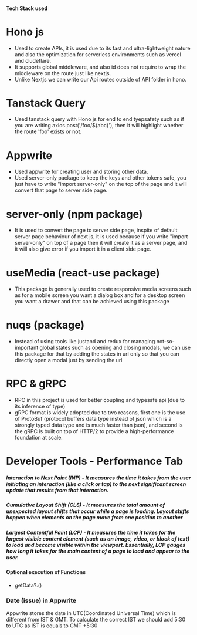 #### Tech Stack used

# Hono js

- Used to create APIs, it is used due to its fast and ultra-lightweight nature and also the optimization for serverless environments such as vercel and cludeflare.
- It supports global middleware, and also id does not require to wrap the middleware on the route just like nextjs.
- Unlike Nextjs we can write our Api routes outside of API folder in hono.

# Tanstack Query

- Used tanstack query with Hono js for end to end tyepsafety such as if you are writing axios.post('/foo/${abc}'), then it will highlight whether the route 'foo' exists or not.

# Appwrite

- Used appwrite for creating user and storing other data.
- Used server-only package to keep the keys and other tokens safe, you just have to write "import server-only" on the top of the page and it will convert that page to server side page.

# server-only (npm package)

- It is used to convert the page to server side page, inspite of default server page behaviour of next js, it is used because if you write "import server-only" on top of a page then it will create it as a server page, and it will also give error if you import it in a client side page.

# useMedia (react-use package)

- This package is generally used to create responsive media screens such as for a mobile screen you want a dialog box and for a desktop screen you want a drawer and that can be achieved using this package

# nuqs (package)

- Instead of using tools like justand and redux for managing not-so-important global states such as opening and closing modals, we can use this package for that by adding the states in url only so that you can directly open a modal just by sending the url

# RPC & gRPC

- RPC in this project is used for better coupling and typesafe api (due to its inference of type)
- gRPC format is widely adopted due to two reasons, first one is the use of ProtoBuf (protocol buffers data type instead of json which is a strongly typed data type and is much faster than json), and second is the gRPC is built on top of HTTP/2 to provide a high-performance foundation at scale.

# Developer Tools - Performance Tab

##### Interaction to Next Paint (INP) - It measures the time it takes from the user initiating an interaction (like a click or tap) to the next significant screen update that results from that interaction.

##### Cumulative Layout Shift (CLS) - It measures the total amount of unexpected layout shifts that occur while a page is loading. Layout shifts happen when elements on the page move from one position to another

##### Largest Contentful Paint (LCP) - It measures the time it takes for the largest visible content element (such as an image, video, or block of text) to load and become visible within the viewport. Essentially, LCP gauges how long it takes for the main content of a page to load and appear to the user.

#### Optional execution of Functions

- getData?.()

### Date (issue) in Appwrite

Appwrite stores the date in UTC(Coordinated Universal Time) which is different from IST & GMT.
To calculate the correct IST we should add 5:30 to UTC as IST is equals to GMT +5:30
